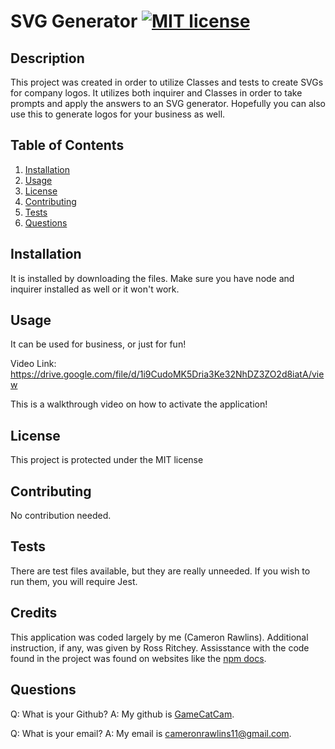 # SVG Generator [![MIT license](https://img.shields.io/badge/License-MIT-blue.svg)](https://lbesson.mit-license.org/)

  ## Description
  This project was created in order to utilize Classes and tests to create SVGs for company logos. It utilizes both inquirer and Classes in order to take prompts and apply the answers to an SVG generator. Hopefully you can also use this to generate logos for your business as well.
  
  ## Table of Contents
  1. [Installation](#installation)
  2. [Usage](#usage)
  3. [License](#license)
  4. [Contributing](#contributing)
  5. [Tests](#tests)
  6. [Questions](#questions)
  
  ## Installation
  It is installed by downloading the files. Make sure you have node and inquirer installed as well or it won't work.
  
  ## Usage
  It can be used for business, or just for fun!
  
  Video Link: https://drive.google.com/file/d/1i9CudoMK5Dria3Ke32NhDZ3ZO2d8iatA/view
  
  This is a walkthrough video on how to activate the application!
  
  ## License
  This project is protected under the MIT license
  
  ## Contributing
  No contribution needed.
  
  ## Tests
  There are test files available, but they are really unneeded. If you wish to run them, you will require Jest.

  ## Credits
  This application was coded largely by me (Cameron Rawlins). Additional instruction, if any, was given by Ross Ritchey. Assisstance with the code found in the project was found on websites like the [npm docs](https://www.npmjs.com/package).
  
  ## Questions
  Q: What is your Github? A: My github is [GameCatCam](www.github.com/GameCatCam).
  
  Q: What is your email? A: My email is cameronrawlins11@gmail.com.
  